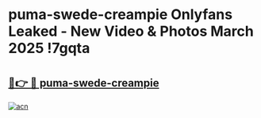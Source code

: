 # puma-swede-creampie Onlyfans Leaked - New Video & Photos March 2025 !7gqta

# <h2><a href="https://h8lvnw.iuczelnia.edu.pl?title=puma-swede-creampie&ref=7gqta">🔗👉 🔴 puma-swede-creampie</a></h2>

[![acn](https://github.com/user-attachments/assets/0f9c940e-d8b0-45ae-aac7-cd30a18b3e1c)](https://h8lvnw.iuczelnia.edu.pl?title=puma-swede-creampie&ref=7gqta)

